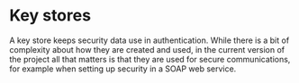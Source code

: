 # Key stores

A key store keeps security data use in authentication. While there is a bit of complexity about how they are created and used, in the current version of the project all that matters is that they are used for secure communications, for example when setting up security in a SOAP web service.
